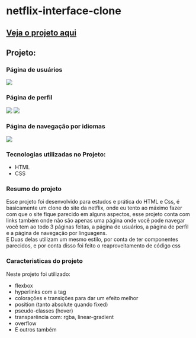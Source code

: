 # netflix-interface-clone

## <a href="https://jose-the-lima.github.io/netflix-interface-clone/">Veja o projeto aqui</a>

## Projeto:
<div>
  
  ### Página de usuários
  <img src="https://github.com/jose-the-lima/netflix-interface-clone/assets/120755345/d8151f5e-2091-4c44-9120-364ce500bb35">
  
  ### Página de perfil
  <img src="https://github.com/jose-the-lima/netflix-interface-clone/assets/120755345/d54189dd-0b21-4931-8dbf-9c2b81ef8af4">
  <img src="https://github.com/jose-the-lima/netflix-interface-clone/assets/120755345/ec39ca4e-b0f4-4e19-9bfb-2b13dd2d195d">
  
  ### Página de navegação por idiomas
  <img src="https://github.com/jose-the-lima/netflix-interface-clone/assets/120755345/daa659dd-451f-4142-a39e-217ce1da1b31">
</div>

### Tecnologias utilizadas no Projeto:
- HTML
- CSS

### Resumo do projeto
Esse projeto foi desenvolvido para estudos e prática do HTML e Css, é basicamente um clone do site da netflix, onde eu tento ao máximo fazer
com que o site fique parecido em alguns aspectos, esse projeto conta com links também onde não são apenas uma página onde você pode navegar
você tem ao todo 3 páginas feitas, a página de usuários, a página de perfil e a página de navegação por linguagens.
<br>
E Duas delas utilizam um mesmo estilo, por conta de ter componentes parecidos, e por conta disso foi feito o reaproveitamento de código css

### Caracteristicas do projeto
Neste projeto foi utilizado:
- flexbox
- hyperlinks com a tag <a>
- colorações e transições para dar um efeito melhor
- position (tanto absolute quando fixed)
- pseudo-classes (hover)
- transparência com: rgba, linear-gradient
- overflow
- E outros também






